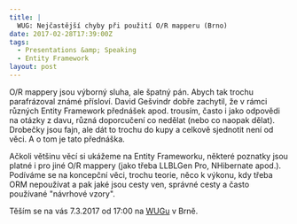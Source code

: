 ```yaml
---
title: |
  WUG: Nejčastější chyby při použití O/R mapperu (Brno)
date: 2017-02-28T17:39:00Z
tags:
  - Presentations &amp; Speaking
  - Entity Framework
layout: post
---
```

O/R mappery jsou výborný sluha, ale špatný pán. Abych tak trochu parafrázoval známé přísloví. David Gešvindr dobře zachytil, že v rámci různých Entity Framework přednášek apod. trousím, často i jako odpovědi na otázky z davu, různá doporcučení co nedělat (nebo co naopak dělat). Drobečky jsou fajn, ale dát to trochu do kupy a celkově sjednotit není od věci. A o tom je tato přednáška. 

<!-- excerpt -->

Ačkoli většinu věcí si ukážeme na Entity Frameworku, některé poznatky jsou platné i pro jiné O/R mappery (jako třeba LLBLGen Pro, NHibernate apod.). Podíváme se na koncepční věci, trochu teorie, něco k výkonu, kdy třeba ORM nepoužívat a pak jaké jsou cesty ven, správné cesty a často používané "návrhové vzory".

Těším se na vás 7.3.2017 od 17:00 na [WUGu][1] v Brně.

[1]: http://wug.cz/brno/akce/908-Nejcastejsi-chyby-pri-pouziti-O-R-mapperu